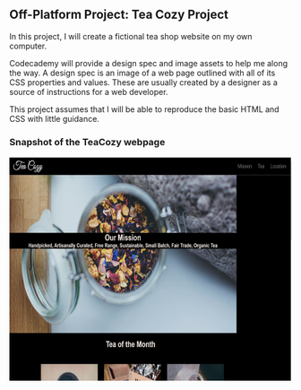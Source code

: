 <h2>Off-Platform Project: Tea Cozy Project</h2>
  <p>In this project, I will create a fictional tea shop website on my own computer.

Codecademy will provide a design spec and image assets to help me along the way. A design spec is an image of a web page outlined with all of its CSS properties and values. 
These are usually created by a designer as a source of instructions for a web developer.</p> 
 <p>This project assumes that I will be able to reproduce the basic HTML and CSS with little guidance.</p>
    
    
    
 <h3>Snapshot of the TeaCozy webpage</h3>
 <img src="teaCozySnapshot.JPG" alt="" height=400px width=auto>
